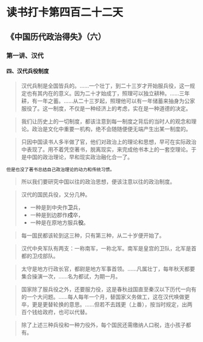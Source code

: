 读书打卡第四百二十二天
===

《中国历代政治得失》（六）
---
### 第一讲、汉代

#### 四、汉代兵役制度

> 汉代兵制是全国皆兵的。……一个壮丁，到二十三岁才开始服兵役，这一规定也有其内在的意义。因为二十才始成丁，照理可以独立耕种。……三年耕，有一年之蓄。……从二十三岁起，照理他可以有一年储蓄来抽身为公家服役了。这一制度，不仅是一种经济上的考虑，实在是一种道德的决定。

> 我们让历史上的一切制度，都该注意到每一制度之背后的当时人的观念和理论。政治是文化中重要一机构，绝不会随随便便无端产生出某一制度的。

> 只因中国读书人多半做了官，他们对政治上的理论和思想，早可在实际政治中表现了。用不着凭空著书，脱离现实，来完成他书本上的一套空理论。于是中国的政治理论，早和现实政治融化合一了。
```
但是也没了著书总结自己政治理论的动力和传统习惯。
```
> 所以我们要研究中国以往的政治思想，便该注意以往的政治制度。

> 汉代的国民兵役，又分几种。
> * 一种是到中央作**卫**兵，
> * 一种是到边郡作**戍**卒，
> * 一种是在原地方服兵**役**。

> 每一国民都该轮到这三种，只有第三种，从二十岁便开始了。

> 汉代中央军队有两支：一称南军，一称北军。南军是皇宫的卫队，北军是首都的卫戍部队。

> 太守是地方行政长官，都尉是地方军事首领。……凡属壮丁，每年秋天都要集合操演一次，……名为都试，为期一月。

> 国家除了服兵役之外，还要服力役，这是春秋战国直至秦汉以下历代一向有的一个大问题。……每人每年一个月，替国家义务做工，这在汉代唤做更卒，更是更替轮换的意思。……但若不去践更（上番），按当时规定，出两百个钱给政府，也可以代替。

> 除了上述三种兵役和一种力役外，每个国民还需缴纳人口税，连小孩子都有。